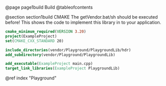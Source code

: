 @page page1build Build
@tableofcontents

@section section1build CMAKE
The getVendor.bat/sh should be executed before!
This shows the code to implement this library in to your application.
```cmake
cmake_minimum_required(VERSION 3.20)
project(ExampleProject)
set(CMAKE_CXX_STANDARD 20)

include_directories(vendor/Playground/PlaygroundLib/hdr)
add_subdirectory(vendor/Playground/PlaygroundLib)

add_executable(ExampleProject main.cpp)
target_link_libraries(ExampleProject PlaygroundLib)
```

@ref index "Playground"